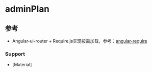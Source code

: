 # adminPlan


## 参考 ##

* Angular-ui-router + Require.js实现按需加载，参考：[angular-require](https://github.com/Treri/angular-require)

### Support ###
* [Material]


